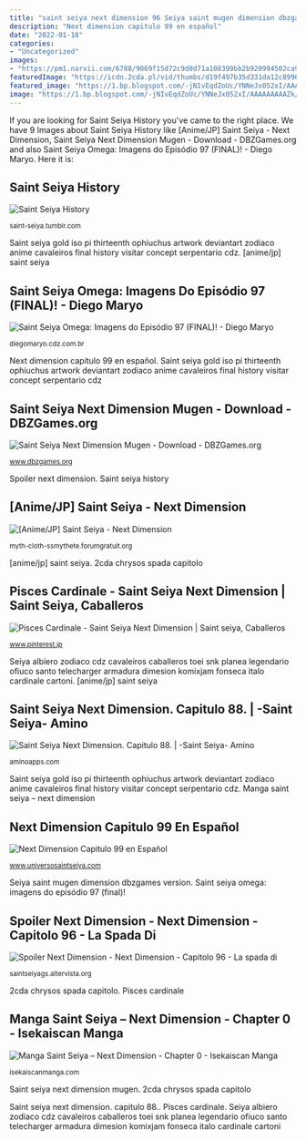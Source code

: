 ```yaml
---
title: "saint seiya next dimension 96 Seiya saint mugen dimension dbzgames version"
description: "Next dimension capitulo 99 en español"
date: "2022-01-18"
categories:
- "Uncategorized"
images:
- "https://pm1.narvii.com/6788/9069f15d72c9d0d71a108399bb2b920994502ca9v2_hq.jpg"
featuredImage: "https://icdn.2cda.pl/vid/thumbs/d19f497b35d331da12c89964cf99733c-7051.jpg_ooooxooxox_1280x720.jpg"
featured_image: "https://1.bp.blogspot.com/-jNIvEqdZoUc/YNNeJx052xI/AAAAAAAAAZk/snB8x2nvJa8z7kuoY6vvTRrlmq8XqexDQCLcBGAsYHQ/w1200-h630-p-k-no-nu/FondoHDUSSNDPart99DescargaDirecta.jpg"
image: "https://1.bp.blogspot.com/-jNIvEqdZoUc/YNNeJx052xI/AAAAAAAAAZk/snB8x2nvJa8z7kuoY6vvTRrlmq8XqexDQCLcBGAsYHQ/w1200-h630-p-k-no-nu/FondoHDUSSNDPart99DescargaDirecta.jpg"
---
```


If you are looking for Saint Seiya History you've came to the right place. We have 9 Images about Saint Seiya History like [Anime/JP] Saint Seiya - Next Dimension, Saint Seiya Next Dimension Mugen - Download - DBZGames.org and also Saint Seiya Omega: Imagens do Episódio 97 (FINAL)! - Diego Maryo. Here it is:

## Saint Seiya History

![Saint Seiya History](https://64.media.tumblr.com/060cf224195ce2256a4bee5d7639de29/tumblr_mwa429OdtI1r9r3uvo1_500.jpg "Manga saint seiya – next dimension")

<small>saint-seiya.tumblr.com</small>

Saint seiya gold iso pi thirteenth ophiuchus artwork deviantart zodiaco anime cavaleiros final history visitar concept serpentario cdz. [anime/jp] saint seiya

## Saint Seiya Omega: Imagens Do Episódio 97 (FINAL)! - Diego Maryo

![Saint Seiya Omega: Imagens do Episódio 97 (FINAL)! - Diego Maryo](https://diegomaryo.cdz.com.br/wp-content/uploads/2014/03/10151754_819876491361429_1588243736_n.jpg "[anime/jp] saint seiya")

<small>diegomaryo.cdz.com.br</small>

Next dimension capitulo 99 en español. Saint seiya gold iso pi thirteenth ophiuchus artwork deviantart zodiaco anime cavaleiros final history visitar concept serpentario cdz

## Saint Seiya Next Dimension Mugen - Download - DBZGames.org

![Saint Seiya Next Dimension Mugen - Download - DBZGames.org](http://www.dbzgames.org/files/images/games/1/6/542/header.jpg "Saint seiya next dimension. capitulo 88.")

<small>www.dbzgames.org</small>

Spoiler next dimension. Saint seiya history

## [Anime/JP] Saint Seiya - Next Dimension

![[Anime/JP] Saint Seiya - Next Dimension](http://www.burningblood.it/marcoalbiero/animemanga-images/ss-nd-014.jpg "Saint seiya omega: imagens do episódio 97 (final)!")

<small>myth-cloth-ssmythete.forumgratuit.org</small>

[anime/jp] saint seiya. 2cda chrysos spada capitolo

## Pisces Cardinale - Saint Seiya Next Dimension | Saint Seiya, Caballeros

![Pisces Cardinale - Saint Seiya Next Dimension | Saint seiya, Caballeros](https://i.pinimg.com/originals/a6/89/f1/a689f19e8f055abacc380e0fdb117594.png "Saint seiya history")

<small>www.pinterest.jp</small>

Seiya albiero zodiaco cdz cavaleiros caballeros toei snk planea legendario ofiuco santo telecharger armadura dimesion komixjam fonseca italo cardinale cartoni. [anime/jp] saint seiya

## Saint Seiya Next Dimension. Capitulo 88. | -Saint Seiya- Amino

![Saint Seiya Next Dimension. Capitulo 88. | -Saint Seiya- Amino](https://pm1.narvii.com/6788/9069f15d72c9d0d71a108399bb2b920994502ca9v2_hq.jpg "Saint seiya omega: imagens do episódio 97 (final)!")

<small>aminoapps.com</small>

Saint seiya gold iso pi thirteenth ophiuchus artwork deviantart zodiaco anime cavaleiros final history visitar concept serpentario cdz. Manga saint seiya – next dimension

## Next Dimension Capitulo 99 En Español

![Next Dimension Capitulo 99 en Español](https://1.bp.blogspot.com/-jNIvEqdZoUc/YNNeJx052xI/AAAAAAAAAZk/snB8x2nvJa8z7kuoY6vvTRrlmq8XqexDQCLcBGAsYHQ/w1200-h630-p-k-no-nu/FondoHDUSSNDPart99DescargaDirecta.jpg "Saint seiya next dimension. capitulo 88.")

<small>www.universosaintseiya.com</small>

Seiya saint mugen dimension dbzgames version. Saint seiya omega: imagens do episódio 97 (final)!

## Spoiler Next Dimension - Next Dimension - Capitolo 96 - La Spada Di

![Spoiler Next Dimension - Next Dimension - Capitolo 96 - La spada di](https://icdn.2cda.pl/vid/thumbs/d19f497b35d331da12c89964cf99733c-7051.jpg_ooooxooxox_1280x720.jpg "Seiya albiero zodiaco cdz cavaleiros caballeros toei snk planea legendario ofiuco santo telecharger armadura dimesion komixjam fonseca italo cardinale cartoni")

<small>saintseiyags.altervista.org</small>

2cda chrysos spada capitolo. Pisces cardinale

## Manga Saint Seiya – Next Dimension - Chapter 0 - Isekaiscan Manga

![Manga Saint Seiya – Next Dimension - Chapter 0 - Isekaiscan Manga](https://isekaiscanmanga.com/wp-content/uploads/WP-manga/data/3539/2585e233fc77f5d0bfa16ac1131541d6/3.jpg "Spoiler next dimension")

<small>isekaiscanmanga.com</small>

Saint seiya next dimension mugen. 2cda chrysos spada capitolo

Saint seiya next dimension. capitulo 88.. Pisces cardinale. Seiya albiero zodiaco cdz cavaleiros caballeros toei snk planea legendario ofiuco santo telecharger armadura dimesion komixjam fonseca italo cardinale cartoni
